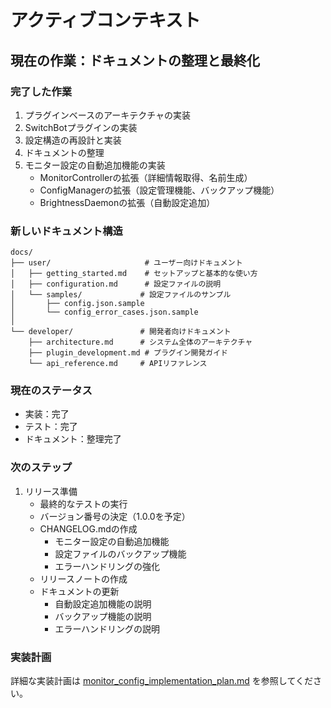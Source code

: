 # アクティブコンテキスト

## 現在の作業：ドキュメントの整理と最終化

### 完了した作業
1. プラグインベースのアーキテクチャの実装
2. SwitchBotプラグインの実装
3. 設定構造の再設計と実装
4. ドキュメントの整理
5. モニター設定の自動追加機能の実装
   - MonitorControllerの拡張（詳細情報取得、名前生成）
   - ConfigManagerの拡張（設定管理機能、バックアップ機能）
   - BrightnessDaemonの拡張（自動設定追加）

### 新しいドキュメント構造
```
docs/
├── user/                     # ユーザー向けドキュメント
│   ├── getting_started.md    # セットアップと基本的な使い方
│   ├── configuration.md      # 設定ファイルの説明
│   └── samples/             # 設定ファイルのサンプル
│       ├── config.json.sample
│       └── config_error_cases.json.sample
│
└── developer/               # 開発者向けドキュメント
    ├── architecture.md      # システム全体のアーキテクチャ
    ├── plugin_development.md # プラグイン開発ガイド
    └── api_reference.md     # APIリファレンス
```

### 現在のステータス
- 実装：完了
- テスト：完了
- ドキュメント：整理完了

### 次のステップ
1. リリース準備
   - 最終的なテストの実行
   - バージョン番号の決定（1.0.0を予定）
   - CHANGELOG.mdの作成
     * モニター設定の自動追加機能
     * 設定ファイルのバックアップ機能
     * エラーハンドリングの強化
   - リリースノートの作成
   - ドキュメントの更新
     * 自動設定追加機能の説明
     * バックアップ機能の説明
     * エラーハンドリングの説明

### 実装計画
詳細な実装計画は [monitor_config_implementation_plan.md](monitor_config_implementation_plan.md) を参照してください。
